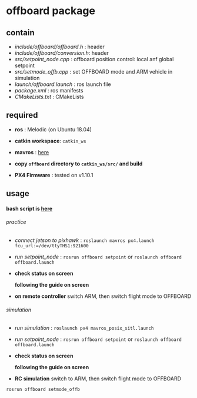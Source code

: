 # offboard package

## contain
- *include/offboard/offboard.h*  : header
- *include/offboard/conversion.h*: header
- *src/setpoint_node.cpp*        : offboard position control: local anf global setpoint
- *src/setmode_offb.cpp*         : set OFFBOARD mode and ARM vehicle in simulation
- *launch/offboard.launch*       : ros launch file
- *package.xml*                  : ros manifests
- *CMakeLists.txt*               : CMakeLists

## required
- **ros**             : Melodic (on Ubuntu 18.04)
- **catkin workspace**: `catkin_ws`
- **mavros**          : [here](https://dev.px4.io/master/en/ros/mavros_installation.html)

- **copy `offboard` directory to `catkin_ws/src/` and build**
- **PX4 Firmware**    : tested on v1.10.1

## usage
#### bash script is [here](https://github.com/congtranv/bash)

###### practice
- *connect jetson to pixhawk*         : `roslaunch mavros px4.launch fcu_url:=/dev/ttyTHS1:921600`  
- *run setpoint_node*                 : `rosrun offboard setpoint` or `roslaunch offboard offboard.launch`
- **check status on screen**

  **following the guide on screen**
  
- **on remote controller** switch ARM, then switch flight mode to OFFBOARD

###### simulation
- *run simulation*                    : `roslaunch px4 mavros_posix_sitl.launch`
- *run setpoint_node*                 : `rosrun offboard setpoint` or `roslaunch offboard offboard.launch`
- **check status on screen**

  **following the guide on screen**
    
- **RC simulation** switch to ARM, then switch flight mode to OFFBOARD

 `rosrun offboard setmode_offb`